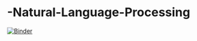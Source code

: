 # -Natural-Language-Processing

[![Binder](https://mybinder.org/badge_logo.svg)](https://mybinder.org/v2/gh/dimoua/-Natural-Language-Processing.git/HEAD)
